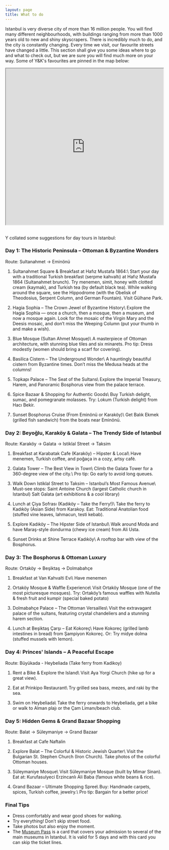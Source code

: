 ```yaml
---
layout: page
title: What to do
---
```


Istanbul is very diverse city of more than 16 million people. You will find many different neighbourhoods, with buildings ranging from more than 1000 years old to new and shiny skyscrapers. There is incredibly much to do, and the city is constantly changing. Every time we visit, our favourite streets have changed a little. This section shall give you some ideas where to go and what to check out, but we are sure you will find much more on your way. Some of Y&K's favourites are pinned in the map below:
<div class="container">
 <iframe src="https://www.google.com/maps/d/embed?mid=138M5bxxC5tfnbhNUaJcbkChrfkainsc&ehbc=2E312F&noprof=1" width="100%" height="500px"></iframe>
</div>

<br />

Y collated some suggestions for day tours in Istanbul:

### Day 1: The Historic Peninsula – Ottoman & Byzantine Wonders
Route: Sultanahmet → Eminönü

1. Sultanahmet Square & Breakfast at Hafız Mustafa 1864:\\
Start your day with a traditional Turkish breakfast (serpme kahvaltı) at Hafız Mustafa 1864 (Sultanahmet brunch). Try menemen, simit, honey with clotted cream (kaymak), and Turkish tea (by default black tea).
While walking around the square, see the Hippodrome (with the Obelisk of Theodosius, Serpent Column, and German Fountain).
Visit Gülhane Park.

2. Hagia Sophia – The Crown Jewel of Byzantine History\\
Explore the Hagia Sophia — once a church, then a mosque, then a museum, and now a mosque again.
Look for the mosaic of the Virgin Mary and the Deesis mosaic, and don’t miss the Weeping Column (put your thumb in and make a wish).

3. Blue Mosque (Sultan Ahmet Mosque)\\
A masterpiece of Ottoman architecture, with stunning blue tiles and six minarets.
Pro tip: Dress modestly (women should bring a scarf for covering).

4. Basilica Cistern – The Underground Wonder\\
A hauntingly beautiful cistern from Byzantine times.
Don’t miss the Medusa heads at the columns!

5. Topkapı Palace – The Seat of the Sultans\\
Explore the Imperial Treasury, Harem, and Panoramic Bosphorus view from the palace terrace.

6. Spice Bazaar & Shopping for Authentic Goods\\
Buy Turkish delight, sumac, and pomegranate molasses.
Try: Lokum (Turkish delight) from Hacı Bekir.

7. Sunset Bosphorus Cruise (From Eminönü or Karaköy)\\
Get Balık Ekmek (grilled fish sandwich) from the boats near Eminönü.

### Day 2: Beyoğlu, Karaköy & Galata – The Trendy Side of Istanbul
Route: Karaköy → Galata → Istiklal Street → Taksim

1. Breakfast at Karabatak Cafe (Karaköy) – Hipster & Local\\
Have menemen, Turkish coffee, and poğaça in a cozy, artsy café.

2. Galata Tower – The Best View in Town\\
Climb the Galata Tower for a 360-degree view of the city.\\
Pro tip: Go early to avoid long queues.

3. Walk Down Istiklal Street to Taksim – Istanbul’s Most Famous Avenue\\
Must-see stops:
Saint Antoine Church (largest Catholic church in Istanbul)
Salt Galata (art exhibitions & a cool library)

4. Lunch at Çiya Sofrası (Kadıköy – Take the Ferry!)\\
Take the ferry to Kadıköy (Asian Side) from Karakoy.
Eat: Traditional Anatolian food (stuffed vine leaves, lahmacun, testi kebab).

5. Explore Kadıköy – The Hipster Side of Istanbul\\
Walk around Moda and have Maraş-style dondurma (chewy ice cream) from Ali Usta.

6. Sunset Drinks at Shine Terrace Kadıköy\\
A rooftop bar with view of the Bosphorus.

### Day 3: The Bosphorus & Ottoman Luxury
Route: Ortaköy → Beşiktaş → Dolmabahçe

1. Breakfast at Van Kahvalti Evi\\
Have menemen

2. Ortaköy Mosque & Waffle Experience\\
Visit Ortaköy Mosque (one of the most picturesque mosques).
Try: Ortaköy’s famous waffles with Nutella & fresh fruit and kumpir (special baked potato)

3. Dolmabahçe Palace – The Ottoman Versailles\\
Visit the extravagant palace of the sultans, featuring crystal chandeliers and a stunning harem section.

4. Lunch at Beşiktaş Çarşı – Eat Kokoreç\\
Have Kokoreç (grilled lamb intestines in bread) from Şampiyon Kokoreç.
Or: Try midye dolma (stuffed mussels with lemon).

### Day 4: Princes' Islands – A Peaceful Escape
Route: Büyükada - Heybeliada (Take ferry from Kadikoy)

1. Rent a Bike & Explore the Island\\
Visit Aya Yorgi Church (hike up for a great view).

2. Eat at Prinkipo Restaurant\\
Try grilled sea bass, mezes, and raki by the sea.

3. Swim on Heybeliada\\
Take the ferry onwards to Heybeliada, get a bike or walk to Alman plajı or the Çam Limanı/beach club.



### Day 5: Hidden Gems & Grand Bazaar Shopping
Route: Balat → Süleymaniye → Grand Bazaar

1. Breakfast at Cafe Naftalin 

2. Explore Balat – The Colorful & Historic Jewish Quarter\\
Visit the Bulgarian St. Stephen Church (Iron Church).
Take photos of the colorful Ottoman houses.

3. Süleymaniye Mosque\\
Visit Süleymaniye Mosque (built by Mimar Sinan).
Eat at: Kurufasulyeci Erzincanlı Ali Baba (famous white beans & rice).

4. Grand Bazaar – Ultimate Shopping Spree\\
Buy: Handmade carpets, spices, Turkish coffee, jewelry.\\
Pro tip: Bargain for a better price!

### Final Tips
- Dress comfortably and wear good shoes for walking.
- Try everything! Don’t skip street food.
- Take photos but also enjoy the moment.
- The [Museum Pass](https://muze.gen.tr/MuseumPasses) is a card that covers your admission to several of the main museums in Istanbul. It is valid for 5 days and with this card you can skip the ticket lines.
